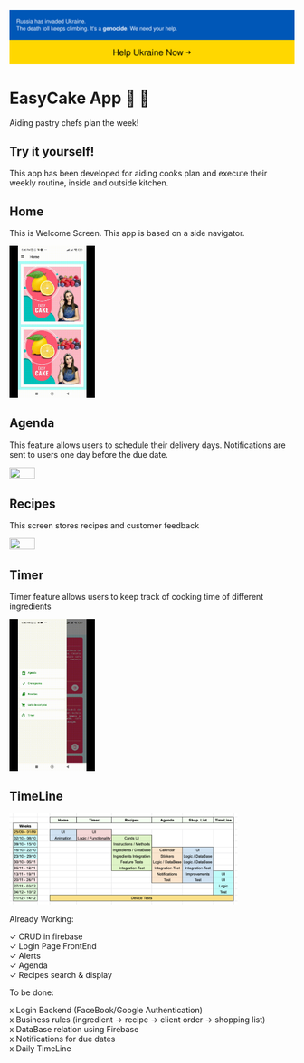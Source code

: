 [![Stand With Ukraine](https://raw.githubusercontent.com/vshymanskyy/StandWithUkraine/main/banner2-direct.svg)](https://stand-with-ukraine.pp.ua)

# EasyCake App :cake: :iphone:

Aiding pastry chefs plan the week!

## Try it yourself!

This app has been developed for aiding cooks plan and execute their weekly routine, inside and outside kitchen.

## Home

This is Welcome Screen. This app is based on a side navigator.

<img src="https://github.com/RafaeldeLimaThomaz/pdm-2022/blob/main/assets/Home.gif" width="30%" height="30%"/>

## Agenda

This feature allows users to schedule their delivery days. Notifications are sent to users one day before the due date.

<img src="https://github.com/RafaeldeLimaThomaz/pdm-2022/blob/main/assets/Agenda.gif" width="30%" height="30%"/>

## Recipes

This screen stores recipes and customer feedback

<img src="https://github.com/RafaeldeLimaThomaz/pdm-2022/blob/main/assets/Recipes.gif" width="30%" height="30%"/>

## Timer

Timer feature allows users to keep track of cooking time of different ingredients

<img src="https://github.com/RafaeldeLimaThomaz/pdm-2022/blob/main/assets/Timer.gif" width="30%" height="30%"/>

## TimeLine

<img src="https://github.com/RafaeldeLimaThomaz/pdm-2022/blob/main/assets/TimeLine.png" width="80%" height="80%"/>

Already Working:

✓ CRUD in firebase  
✓ Login Page FrontEnd  
✓ Alerts  
✓ Agenda  
✓ Recipes search & display

To be done:

x Login Backend (FaceBook/Google Authentication)  
x Business rules (ingredient -> recipe -> client order -> shopping list)  
x DataBase relation using Firebase  
x Notifications for due dates  
x Daily TimeLine
